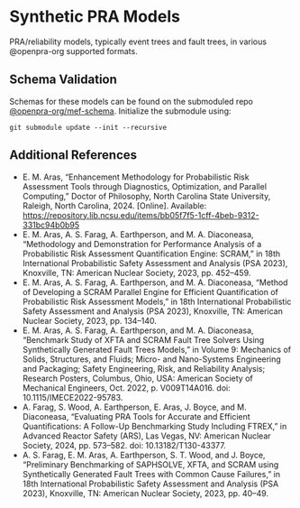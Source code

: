 # Synthetic PRA Models
PRA/reliability models, typically event trees and fault trees, in various @openpra-org supported formats.

## Schema Validation
Schemas for these models can be found on the submoduled repo <a href="https://github.com/openpra-org/mef-schema">@openpra-org/mef-schema</a>.
Initialize the submodule using:
```
git submodule update --init --recursive
```

## Additional References

- E. M. Aras, “Enhancement Methodology for Probabilistic Risk Assessment Tools through Diagnostics, Optimization, and Parallel Computing,” Doctor of Philosophy, North Carolina State University, Raleigh, North Carolina, 2024. [Online]. Available: https://repository.lib.ncsu.edu/items/bb05f7f5-1cff-4beb-9312-331bc94b0b95
- E. M. Aras, A. S. Farag, A. Earthperson, and M. A. Diaconeasa, “Methodology and Demonstration for Performance Analysis of a Probabilistic Risk Assessment Quantification Engine: SCRAM,” in 18th International Probabilistic Safety Assessment and Analysis (PSA 2023), Knoxville, TN: American Nuclear Society, 2023, pp. 452–459.
- E. M. Aras, A. S. Farag, A. Earthperson, and M. A. Diaconeasa, “Method of Developing a SCRAM Parallel Engine for Efficient Quantification of Probabilistic Risk Assessment Models,” in 18th International Probabilistic Safety Assessment and Analysis (PSA 2023), Knoxville, TN: American Nuclear Society, 2023, pp. 134–140.
- E. M. Aras, A. S. Farag, A. Earthperson, and M. A. Diaconeasa, “Benchmark Study of XFTA and SCRAM Fault Tree Solvers Using Synthetically Generated Fault Trees Models,” in Volume 9: Mechanics of Solids, Structures, and Fluids; Micro- and Nano-Systems Engineering and Packaging; Safety Engineering, Risk, and Reliability Analysis; Research Posters, Columbus, Ohio, USA: American Society of Mechanical Engineers, Oct. 2022, p. V009T14A016. doi: 10.1115/IMECE2022-95783.
- A. Farag, S. Wood, A. Earthperson, E. Aras, J. Boyce, and M. Diaconeasa, “Evaluating PRA Tools for Accurate and Efficient Quantifications: A Follow-Up Benchmarking Study Including FTREX,” in Advanced Reactor Safety (ARS), Las Vegas, NV: American Nuclear Society, 2024, pp. 573–582. doi: 10.13182/T130-43377.
- A. S. Farag, E. M. Aras, A. Earthperson, S. T. Wood, and J. Boyce, “Preliminary Benchmarking of SAPHSOLVE, XFTA, and SCRAM using Synthetically Generated Fault Trees with Common Cause Failures,” in 18th International Probabilistic Safety Assessment and Analysis (PSA 2023), Knoxville, TN: American Nuclear Society, 2023, pp. 40–49.




